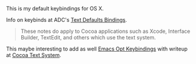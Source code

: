 This is my default keybindings for OS X. 

Info on keybinds at ADC's [Text Defaults Bindings](http://developer.apple.com/library/mac/documentation/cocoa/conceptual/eventoverview/TextDefaultsBindings/TextDefaultsBindings.html#//apple_ref/doc/uid/20000468-CJBDEADF).

> These notes do apply to Cocoa applications such as Xcode, Interface Builder, TextEdit, and others which use the text system.

This maybe interesting to add as well [Emacs Opt Keybindings](http://www.hcs.harvard.edu/~jrus/Site/KeyBindings/Emacs%20Opt%20Bindings.dict ) with writeup at [Cocoa Text System](http://www.hcs.harvard.edu/~jrus/Site/Cocoa%20Text%20System.html).
